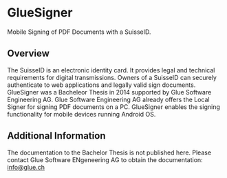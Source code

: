 # GlueSigner
Mobile Signing of PDF Documents with a SuisseID.

## Overview
The SuisseID is an electronic identity card. It provides legal and technical requirements for digital transmissions. Owners of a SuisseID can securely authenticate to web applications and legally valid sign documents.
GlueSigner was a Bacheleor Thesis in 2014 supported by Glue Software Engineering AG. Glue Software Engineering AG already offers the Local Signer for signing PDF documents on a PC.
GlueSigner enables the signing functionality for mobile devices running Android OS.

## Additional Information
The documentation to the Bachelor Thesis is not published here. Please contact Glue Software ENgeneering AG to obtain the documentation: info@glue.ch
